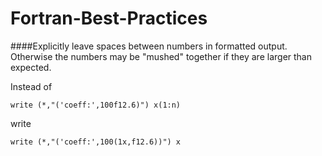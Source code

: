 # Fortran-Best-Practices

####Explicitly leave spaces between numbers in formatted output. Otherwise the numbers may be "mushed" together if they are larger than expected.

Instead of 

```write (*,"('coeff:',100f12.6)") x(1:n)```

write

```write (*,"('coeff:',100(1x,f12.6))") x```
